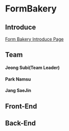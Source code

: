 # FormBakery

## Introduce

[Form Bakery Introduce Page](https://github.com/codestates/FormBakery/wiki)

## Team

#### Jeong Subi(Team Leader)

#### Park Namsu

#### Jang SaeJin

## Front-End

## Back-End
